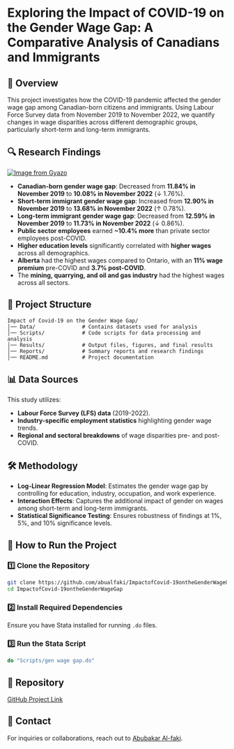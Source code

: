 # Exploring the Impact of COVID-19 on the Gender Wage Gap: A Comparative Analysis of Canadians and Immigrants

## 📌 Overview
This project investigates how the COVID-19 pandemic affected the gender wage gap among Canadian-born citizens and immigrants. Using Labour Force Survey data from November 2019 to November 2022, we quantify changes in wage disparities across different demographic groups, particularly short-term and long-term immigrants.

## 🔍 Research Findings
[![Image from Gyazo](https://i.gyazo.com/39e10eb32e41bf9e885dcce5c8f07d5e.png)](https://gyazo.com/39e10eb32e41bf9e885dcce5c8f07d5e)
- **Canadian-born gender wage gap**: Decreased from **11.84% in November 2019** to **10.08% in November 2022** (↓ 1.76%).
- **Short-term immigrant gender wage gap**: Increased from **12.90% in November 2019** to **13.68% in November 2022** (↑ 0.78%).
- **Long-term immigrant gender wage gap**: Decreased from **12.59% in November 2019** to **11.73% in November 2022** (↓ 0.86%).
- **Public sector employees** earned **~10.4% more** than private sector employees post-COVID.
- **Higher education levels** significantly correlated with **higher wages** across all demographics.
- **Alberta** had the highest wages compared to Ontario, with an **11% wage premium** pre-COVID and **3.7% post-COVID**.
- The **mining, quarrying, and oil and gas industry** had the highest wages across all sectors.

## 📂 Project Structure
```
Impact of Covid-19 on the Gender Wage Gap/
│── Data/               # Contains datasets used for analysis
│── Scripts/            # Code scripts for data processing and analysis
│── Results/            # Output files, figures, and final results
│── Reports/            # Summary reports and research findings
│── README.md           # Project documentation
```

## 📊 Data Sources
This study utilizes:
- **Labour Force Survey (LFS) data** (2019-2022).
- **Industry-specific employment statistics** highlighting gender wage trends.
- **Regional and sectoral breakdowns** of wage disparities pre- and post-COVID.

## 🛠️ Methodology
- **Log-Linear Regression Model**: Estimates the gender wage gap by controlling for education, industry, occupation, and work experience.
- **Interaction Effects**: Captures the additional impact of gender on wages among short-term and long-term immigrants.
- **Statistical Significance Testing**: Ensures robustness of findings at 1%, 5%, and 10% significance levels.

## 🚀 How to Run the Project
### 1️⃣ Clone the Repository
```bash
git clone https://github.com/abualfaki/ImpactofCovid-19ontheGenderWageGap.git
cd ImpactofCovid-19ontheGenderWageGap
```
### 2️⃣ Install Required Dependencies
Ensure you have Stata installed for running `.do` files.

### 3️⃣ Run the Stata Script
```stata
do "Scripts/gen wage gap.do"
```

## 🔗 Repository
[GitHub Project Link](https://github.com/abualfaki/ImpactofCovid-19ontheGenderWageGap)

## 📩 Contact
For inquiries or collaborations, reach out to [Abubakar Al-faki](https://github.com/abualfaki).
